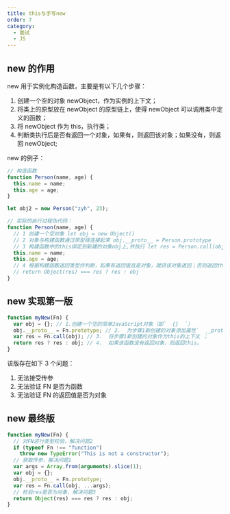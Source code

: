 ```yaml
---
title: this与手写new
order: 7
category:
  - 面试
  - JS
---
```


## new 的作用

new 用于实例化构造函数，主要是有以下几个步骤：

1. 创建一个空的对象 newObject，作为实例的上下文；
2. 将类上的原型放在 newObject 的原型链上，使得 newObject 可以调用类中定义的函数；
3. 将 newObject 作为 this，执行类；
4. 判断类执行后是否有返回一个对象，如果有，则返回该对象；如果没有，则返回 newObject;

new 的例子：

```js
// 构造函数
function Person(name, age) {
  this.name = name;
  this.age = age;
}

let obj2 = new Person("zyh", 23);

// 实际的执行过程伪代码：
function Person(name, age) {
  // 1 创建一个空对象 let obj = new Object()
  // 2 对象与构建函数通过原型链连接起来 obj.__proto__ = Person.prototype
  // 3 构建函数中的this绑定到新建的对象obj上,并执行 let res = Person.call(obj,name,age)
  this.name = name;
  this.age = age;
  // 4 根据构建函数返回类型作判断，如果有返回值且是对象，就讲该对象返回；否则返回this
  // return Object(res) === res ? res : obj
}
```

## new 实现第一版

```js
function myNew(Fn) {
  var obj = {}; // 1.创建一个空的简单JavaScript对象（即`  {}  `）
  obj.__proto__ = Fn.prototype; // 2.  为步骤1新创建的对象添加属性`  __proto__  `，将该属性链接至构造函数的原型对象 ；
  var res = Fn.call(obj); // 3.  将步骤1新创建的对象作为this的上下文 ；
  return res ? res : obj; // 4.  如果该函数没有返回对象，则返回this。
}
```

该版存在如下 3 个问题：

1. 无法接受传参
2. 无法验证 FN 是否为函数
3. 无法验证 FN 的返回值是否为对象

## new 最终版

```js
function myNew(Fn) {
  // 对FN进行类型校验，解决问题2
  if (typeof Fn !== "function")
    throw new TypeError("This is not a constructor");
  // 获取传参，解决问题1
  var args = Array.from(arguments).slice(1);
  var obj = {};
  obj.__proto__ = Fn.prototype;
  var res = Fn.call(obj, ...args);
  // 检验res是否为对象，解决问题3
  return Object(res) === res ? res : obj;
}
```
